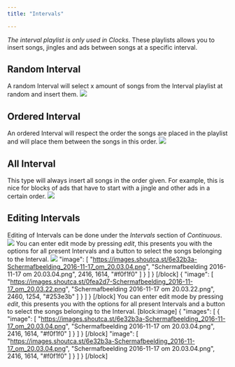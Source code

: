 ```yaml
---
title: "Intervals"

---
```

*The interval playlist is only used in Clocks.* These playlists allows you to insert songs, jingles and ads between songs at a specific interval.

## Random Interval

A random Interval will select x amount of songs from the Interval playlist at random and insert them. 
![](https://images.shoutca.st/fuePn9s3TySGyfNKqyKL_Random%20interval.png)


## Ordered Interval

An ordered Interval will respect the order the songs are placed in the playlist and will place them between the songs in this order.
![](https://images.shoutca.st/LsR6Rp9gQ12b4nmc2HnX_Ordered%20interval.png)


## All Interval

This type will always insert all songs in the order given. For example, this is nice for blocks of ads that have to start with a jingle and other ads in a certain order.
![](https://images.shoutca.st/YBZ50MiCTNmElr8UdvCM_All%20interval.png)


## Editing Intervals

Editing of Intervals can be done under the *Intervals* section of *Continuous*. 
![](https://images.shoutca.st/0fea2d7-Schermafbeelding_2016-11-17_om_20.03.22.png)
You can enter edit mode by pressing *edit*, this presents you with the options for all present Intervals and a button to select the songs belonging to the Interval.
![](https://images.shoutca.st/6e32b3a-Schermafbeelding_2016-11-17_om_20.03.04.png)
      "image": [
        "https://images.shoutca.st/6e32b3a-Schermafbeelding_2016-11-17_om_20.03.04.png",
        "Schermafbeelding 2016-11-17 om 20.03.04.png",
        2416,
        1614,
        "#f0f1f0"
      ]
    }
  ]
}
[/block]
  {
      "image": [
        "https://images.shoutca.st/0fea2d7-Schermafbeelding_2016-11-17_om_20.03.22.png",
        "Schermafbeelding 2016-11-17 om 20.03.22.png",
        2460,
        1254,
        "#253e3b"
      ]
    }
  ]
}
[/block]
You can enter edit mode by pressing *edit*, this presents you with the options for all present Intervals and a button to select the songs belonging to the Interval.
[block:image]
{
  "images": [
    {
      "image": [
        "https://images.shoutca.st/6e32b3a-Schermafbeelding_2016-11-17_om_20.03.04.png",
        "Schermafbeelding 2016-11-17 om 20.03.04.png",
        2416,
        1614,
        "#f0f1f0"
      ]
    }
  ]
}
[/block]
      "image": [
        "https://images.shoutca.st/6e32b3a-Schermafbeelding_2016-11-17_om_20.03.04.png",
        "Schermafbeelding 2016-11-17 om 20.03.04.png",
        2416,
        1614,
        "#f0f1f0"
      ]
    }
  ]
}
[/block]